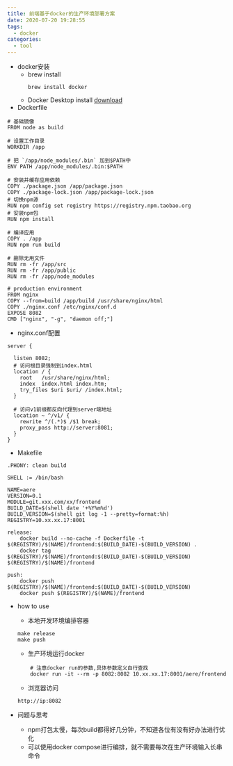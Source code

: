```yaml
---
title: 前端基于docker的生产环境部署方案
date: 2020-07-20 19:28:55
tags:
  - docker
categories:
  - tool
---
```

+ docker安装
    + brew install
        ```
        brew install docker
        ```
    + Docker Desktop install
   [download](https://hub.docker.com/editions/community/docker-ce-desktop-mac/)
+ Dockerfile  

```
# 基础镜像
FROM node as build

# 设置工作目录
WORKDIR /app

# 把 `/app/node_modules/.bin` 加到$PATH中
ENV PATH /app/node_modules/.bin:$PATH

# 安装并缓存应用依赖
COPY ./package.json /app/package.json
COPY ./package-lock.json /app/package-lock.json
# 切换npm源
RUN npm config set registry https://registry.npm.taobao.org
# 安装npm包
RUN npm install

# 编译应用
COPY . /app
RUN npm run build

# 删除无用文件
RUN rm -fr /app/src
RUN rm -fr /app/public
RUN rm -fr /app/node_modules

# production environment
FROM nginx
COPY --from=build /app/build /usr/share/nginx/html
COPY ./nginx.conf /etc/nginx/conf.d
EXPOSE 8082
CMD ["nginx", "-g", "daemon off;"]
```  

+ nginx.conf配置  

```
server {

  listen 8082;
  # 访问根目录强制到index.html
  location / {
    root   /usr/share/nginx/html;
    index  index.html index.htm;
    try_files $uri $uri/ /index.html;
  }

  # 访问v1前缀都反向代理到server端地址
  location ~ ^/v1/ {
    rewrite ^/(.*)$ /$1 break;
    proxy_pass http://server:8081;
  }
}
```  
+ Makefile  

```
.PHONY: clean build

SHELL := /bin/bash

NAME=aere
VERSION=0.1
MODULE=git.xxx.com/xx/frontend
BUILD_DATE=$(shell date '+%Y%m%d')
BUILD_VERSION=$(shell git log -1 --pretty=format:%h)
REGISTRY=10.xx.xx.17:8001

release:
	docker build --no-cache -f Dockerfile -t $(REGISTRY)/$(NAME)/frontend:$(BUILD_DATE)-$(BUILD_VERSION) .
	docker tag $(REGISTRY)/$(NAME)/frontend:$(BUILD_DATE)-$(BUILD_VERSION) $(REGISTRY)/$(NAME)/frontend

push:
	docker push $(REGISTRY)/$(NAME)/frontend:$(BUILD_DATE)-$(BUILD_VERSION)
	docker push $(REGISTRY)/$(NAME)/frontend
```  
+ how to use  

    + 本地开发环境编排容器
    ```
    make release
    make push
    ```
    + 生产环境运行docker
    ```
        # 注意docker run的参数,具体参数定义自行查找
        docker run -it --rm -p 8082:8082 10.xx.xx.17:8001/aere/frontend
    ```
    
    + 浏览器访问
    ```
    http://ip:8082
    ```

+ 问题与思考
    + npm打包太慢，每次build都得好几分钟，不知道各位有没有好办法进行优化
    + 可以使用docker compose进行编排，就不需要每次在生产环境输入长串命令